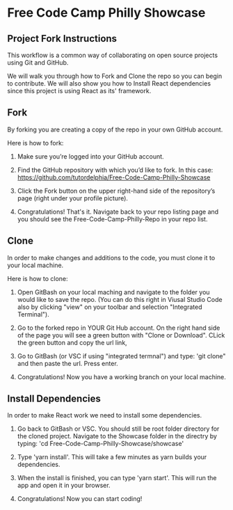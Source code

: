﻿# Free Code Camp Philly Showcase

## Project Fork Instructions

This workflow is a common way of collaborating on open source projects using Git and GitHub.

We will walk you through how to Fork and Clone the repo so you can begin to contribute.  We will also show you how to Install React dependencies since this project is using React as its' framework. 


## Fork

By forking you are creating a copy of the repo in your own GitHub account.

Here is how to fork:

1. Make sure you’re logged into your GitHub account.

2. Find the GitHub repository with which you’d like to fork.  In this case: https://github.com/tutordelphia/Free-Code-Camp-Philly-Showcase

3. Click the Fork button on the upper right-hand side of the repository’s page (right under your profile picture).

4. Congratulations!  That's it.  Navigate back to your repo listing page and you should see the Free-Code-Camp-Philly-Repo in your repo list.


## Clone

In order to make changes and additions to the code, you must clone it to your local machine.

Here is how to clone:

1. Open GitBash on your local maching and navigate to the folder you would like to save the repo.  (You can do this right in Viusal Studio Code also by clicking "view" on your toolbar and selection "Integrated Terminal").

2. Go to the forked repo in YOUR Git Hub account.  On the right hand side of the page you will see a green button with "Clone or Download".  CLick the green button and copy the url link,

3. Go to GitBash (or VSC if using "integrated termnal") and type: 'git clone" and then paste the url.  Press enter.  

4. Congratulations!  Now you have a working branch on your local machine.

## Install Dependencies

In order to make React work we need to install some dependencies.

1.  Go back to GitBash or VSC.  You should still be root folder directory for the cloned project.  Navigate to the Showcase folder in the directry by typing: 'cd Free-Code-Camp-Philly-Showcase/showcase' 

2. Type 'yarn install'.  This will take a few minutes as yarn builds your dependencies.  

3. When the install is finished, you can type 'yarn start'.  This will run the app and open it in your browser.

4. Congratulations!  Now you can start coding!


